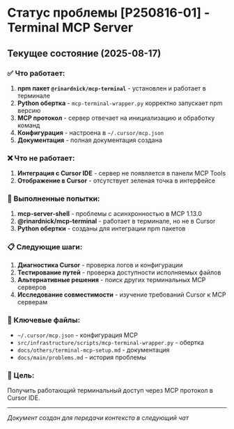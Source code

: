 # Статус проблемы [P250816-01] - Terminal MCP Server

## Текущее состояние (2025-08-17)

### ✅ Что работает:
1. **npm пакет `@rinardnick/mcp-terminal`** - установлен и работает в терминале
2. **Python обертка** - `mcp-terminal-wrapper.py` корректно запускает npm версию
3. **MCP протокол** - сервер отвечает на инициализацию и обработку команд
4. **Конфигурация** - настроена в `~/.cursor/mcp.json`
5. **Документация** - полная документация создана

### ❌ Что не работает:
1. **Интеграция с Cursor IDE** - сервер не появляется в панели MCP Tools
2. **Отображение в Cursor** - отсутствует зеленая точка в интерфейсе

### 🔧 Выполненные попытки:
1. **mcp-server-shell** - проблемы с асинхронностью в MCP 1.13.0
2. **@rinardnick/mcp-terminal** - работает в терминале, но не в Cursor
3. **Python обертки** - созданы для интеграции npm пакетов

### 📋 Следующие шаги:
1. **Диагностика Cursor** - проверка логов и конфигурации
2. **Тестирование путей** - проверка доступности исполняемых файлов
3. **Альтернативные решения** - поиск других терминальных MCP серверов
4. **Исследование совместимости** - изучение требований Cursor к MCP серверам

### 📁 Ключевые файлы:
- `~/.cursor/mcp.json` - конфигурация MCP
- `src/infrastructure/scripts/mcp-terminal-wrapper.py` - обертка
- `docs/others/terminal-mcp-setup.md` - документация
- `docs/main/problems.md` - история проблемы

### 🎯 Цель:
Получить работающий терминальный доступ через MCP протокол в Cursor IDE.

---
*Документ создан для передачи контекста в следующий чат*

